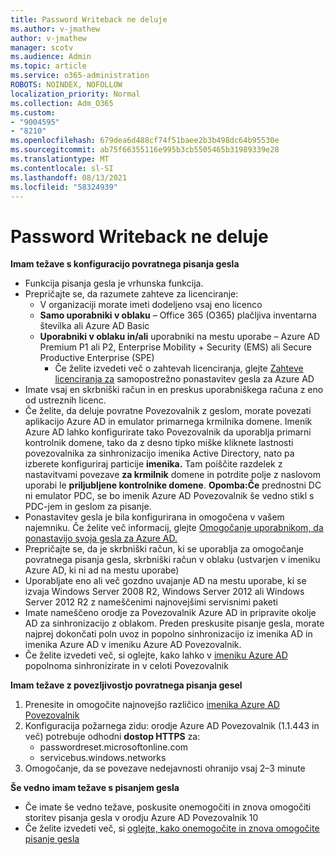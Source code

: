 ```yaml
---
title: Password Writeback ne deluje
ms.author: v-jmathew
author: v-jmathew
manager: scotv
ms.audience: Admin
ms.topic: article
ms.service: o365-administration
ROBOTS: NOINDEX, NOFOLLOW
localization_priority: Normal
ms.collection: Adm_O365
ms.custom:
- "9004595"
- "8210"
ms.openlocfilehash: 679dea6d488cf74f51baee2b3b498dc64b95530e
ms.sourcegitcommit: ab75f66355116e995b3cb5505465b31989339e28
ms.translationtype: MT
ms.contentlocale: sl-SI
ms.lasthandoff: 08/13/2021
ms.locfileid: "58324939"
---
```

# <a name="password-writeback-is-not-working"></a>Password Writeback ne deluje

**Imam težave s konfiguracijo povratnega pisanja gesla**

- Funkcija pisanja gesla je vrhunska funkcija.
- Prepričajte se, da razumete zahteve za licenciranje:
  - V organizaciji morate imeti dodeljeno vsaj eno licenco
  - **Samo uporabniki v oblaku** – Office 365 (O365) plačljiva inventarna številka ali Azure AD Basic
  - **Uporabniki v oblaku in/ali** uporabniki na mestu uporabe – Azure AD Premium P1 ali P2, Enterprise Mobility + Security (EMS) ali Secure Productive Enterprise (SPE)
    - Če želite izvedeti več o zahtevah licenciranja, glejte [Zahteve licenciranja za](https://docs.microsoft.com/azure/active-directory/active-directory-passwords-licensing) samopostrežno ponastavitev gesla za Azure AD
- Imate vsaj en skrbniški račun in en preskus uporabniškega računa z eno od ustreznih licenc.
- Če želite, da deluje povratne Povezovalnik z geslom, morate povezati aplikacijo Azure AD in emulator primarnega krmilnika domene. Imenik Azure AD lahko konfigurirate tako Povezovalnik da uporablja primarni  kontrolnik domene, tako da z desno tipko miške kliknete lastnosti povezovalnika za sinhronizacijo imenika Active Directory, nato pa izberete konfiguriraj particije **imenika.** Tam poiščite razdelek z nastavitvami povezave **za krmilnik** domene in potrdite polje z naslovom uporabi le **priljubljene kontrolnike domene**.
    **Opomba:Če** prednostni DC ni emulator PDC, se bo imenik Azure AD Povezovalnik še vedno stikl s PDC-jem in geslom za pisanje.
- Ponastavitev gesla je bila konfigurirana in omogočena v vašem najemniku. Če želite več informacij, glejte [Omogočanje uporabnikom, da ponastavijo svoja gesla za Azure AD.](https://docs.microsoft.com/azure/active-directory/active-directory-passwords-getting-started)
- Prepričajte se, da je skrbniški račun, ki se uporablja za omogočanje povratnega pisanja gesla, skrbniški račun v oblaku (ustvarjen v imeniku Azure AD, ki ni ad na mestu uporabe)
- Uporabljate eno ali več gozdno uvajanje AD na mestu uporabe, ki se izvaja Windows Server 2008 R2, Windows Server 2012 ali Windows Server 2012 R2 z nameščenimi najnovejšimi servisnimi paketi
- Imate nameščeno orodje za Povezovalnik Azure AD in pripravite okolje AD za sinhronizacijo z oblakom. Preden preskusite pisanje gesla, morate najprej dokončati poln uvoz in popolno sinhronizacijo iz imenika AD in imenika Azure AD v imeniku Azure AD Povezovalnik.
- Če želite izvedeti več, si oglejte, kako lahko v [imeniku Azure AD](https://docs.microsoft.com/azure/active-directory/connect/active-directory-aadconnectsync-operations) popolnoma sinhronizirate in v celoti Povezovalnik

**Imam težave z povezljivostjo povratnega pisanja gesel**

1. Prenesite in omogočite najnovejšo različico [imenika Azure AD Povezovalnik](https://www.microsoft.com/download/details.aspx?id=47594)
2. Konfiguracija požarnega zidu: orodje Azure AD Povezovalnik (1.1.443 in več) potrebuje odhodni **dostop HTTPS** za:
    - passwordreset.microsoftonline.com
    - servicebus.windows.networks
3. Omogočanje, da se povezave nedejavnosti ohranijo vsaj 2–3 minute

**Še vedno imam težave s pisanjem gesla**

- Če imate še vedno težave, poskusite onemogočiti in znova omogočiti storitev pisanja gesla v orodju Azure AD Povezovalnik 10
- Če želite izvedeti več, si [oglejte, kako onemogočite in znova omogočite pisanje gesla](https://docs.microsoft.com/azure/active-directory/active-directory-passwords-troubleshoot)

